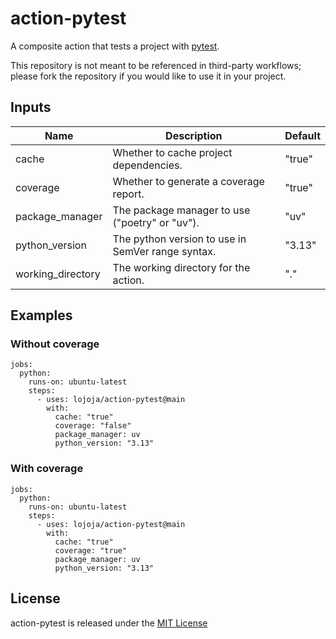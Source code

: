 # action-pytest

A composite action that tests a project with [pytest](https://docs.pytest.org/en/stable/).

This repository is not meant to be referenced in third-party workflows; please fork the repository if you would like to use it in your project.

## Inputs

| Name              | Description                                       | Default |
| ----------------- | ------------------------------------------------- | ------- |
| cache             | Whether to cache project dependencies.            | "true"  |
| coverage          | Whether to generate a coverage report.            | "true"  |
| package_manager   | The package manager to use ("poetry" or "uv").    | "uv"    |
| python_version    | The python version to use in SemVer range syntax. | "3.13"  |
| working_directory | The working directory for the action.             | "."     |

## Examples

### Without coverage

```
jobs:
  python:
    runs-on: ubuntu-latest
    steps:
      - uses: lojoja/action-pytest@main
        with:
          cache: "true"
          coverage: "false"
          package_manager: uv
          python_version: "3.13"
```

### With coverage

```
jobs:
  python:
    runs-on: ubuntu-latest
    steps:
      - uses: lojoja/action-pytest@main
        with:
          cache: "true"
          coverage: "true"
          package_manager: uv
          python_version: "3.13"
```

## License

action-pytest is released under the [MIT License](./LICENSE)
